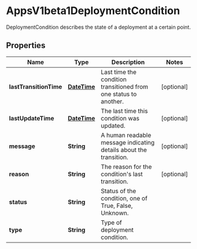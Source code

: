 

# AppsV1beta1DeploymentCondition

DeploymentCondition describes the state of a deployment at a certain point.
## Properties

Name | Type | Description | Notes
------------ | ------------- | ------------- | -------------
**lastTransitionTime** | [**DateTime**](DateTime.md) | Last time the condition transitioned from one status to another. |  [optional]
**lastUpdateTime** | [**DateTime**](DateTime.md) | The last time this condition was updated. |  [optional]
**message** | **String** | A human readable message indicating details about the transition. |  [optional]
**reason** | **String** | The reason for the condition&#39;s last transition. |  [optional]
**status** | **String** | Status of the condition, one of True, False, Unknown. | 
**type** | **String** | Type of deployment condition. | 



